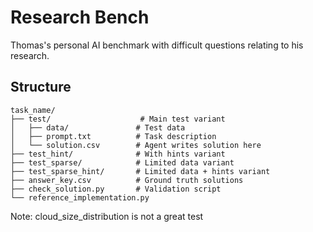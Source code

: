 # Research Bench

Thomas's personal AI benchmark with difficult questions relating to his research.

## Structure

```
task_name/
├── test/                    # Main test variant
│   ├── data/               # Test data
│   ├── prompt.txt          # Task description
│   └── solution.csv        # Agent writes solution here
├── test_hint/              # With hints variant
├── test_sparse/            # Limited data variant
├── test_sparse_hint/       # Limited data + hints variant
├── answer_key.csv          # Ground truth solutions
├── check_solution.py       # Validation script
└── reference_implementation.py
```

Note: cloud_size_distribution is not a great test
